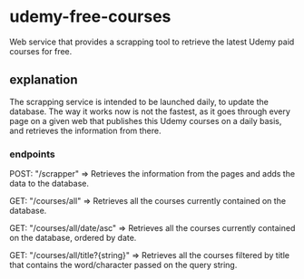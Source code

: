 # udemy-free-courses
Web service that provides a scrapping tool to retrieve the latest Udemy paid courses for free. 

## explanation
The scrapping service is intended to be launched daily, to update the database. The way it works now is not the fastest, as it goes through every page on a given web that publishes this Udemy courses on a daily basis, and retrieves the information from there.

### endpoints
POST: "/scrapper" => Retrieves the information from the pages and adds the data to the database.

GET: "/courses/all" => Retrieves all the courses currently contained on the database.

GET: "/courses/all/date/asc" => Retrieves all the courses currently contained on the database, ordered by date.

GET: "/courses/all/title?{string}" => Retrieves all the courses filtered by title that contains the word/character passed on the query string.
